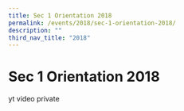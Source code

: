 ```yaml
---
title: Sec 1 Orientation 2018
permalink: /events/2018/sec-1-orientation-2018/
description: ""
third_nav_title: "2018"
---
```

# **Sec 1 Orientation 2018**

yt video private